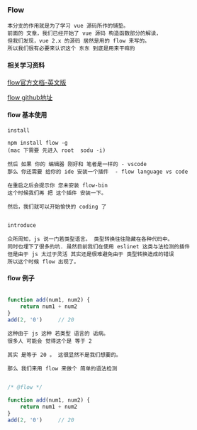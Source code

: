 ### Flow

    本分支的作用就是为了学习 vue 源码所作的铺垫。
    前面的 文章，我们已经开始了 vue 源码 构造函数部分的解读，
    但我们发现，vue 2.x 的源码 居然是用的 flow 来写的。
    所以我们很有必要来认识这个 东东 到底是用来干嘛的

#### 相关学习资料

[flow官方文档-英文版](https://flowtype.org/docs/)

[flow github地址](https://github.com/facebook/flow)

#### flow 基本使用

    install

    npm install flow -g
    (mac 下需要 先进入 root  sodu -i)

    然后 如果 你的 编辑器 刚好和 笔者是一样的 - vscode
    那么 你还需要 给你的 ide 安装一个插件  - flow language vs code

    在重启之后会提示你 您未安装 flow-bin  
    这个时候我们再 把 这个插件 安装一下。

    然后，我们就可以开始愉快的 coding 了


    introduce

    众所周知，js 说一门若类型语言。 类型转换往往隐藏在各种代码中。
    同时也埋下了很多的坑. 虽然目前我们在使用 eslinet 这类与法检测的插件
    但是由于 js 太过于灵活 其实还是很难避免由于 类型转换造成的错误
    所以这个时候 flow 出现了。

#### flow 例子

```javascript

function add(num1, num2) {
    return num1 + num2
}
add(2, '0')     // 20
```

    这种由于 js 这种 若类型 语言的 诟病。
    很多人 可能会 觉得这个是 等于 2
    
    其实 是等于 20 。 这很显然不是我们想要的。

    那么 我们来用 flow 来做个 简单的语法检测

```javascript

/* @flow */

function add(num1, num2) {
    return num1 + num2
}
add(2, '0')     // 20

```



